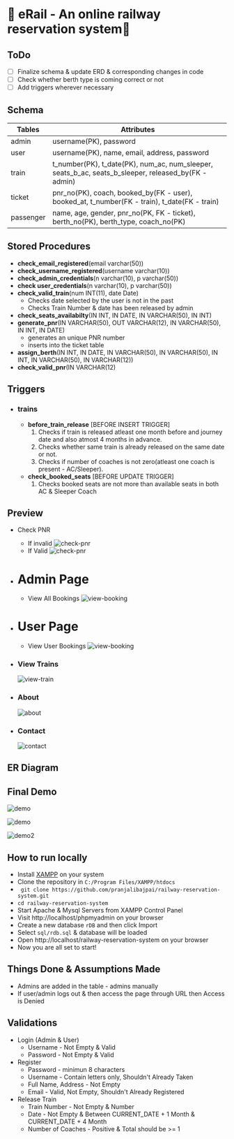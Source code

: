 #  🚉 eRail - An online railway reservation system🎫 

## ToDo
- [ ] Finalize schema & update ERD & corresponding changes in code
- [ ] Check whether berth type is coming correct or not
- [ ] Add triggers wherever necessary

## Schema
Tables | Attributes
------------ | -------------
admin | username(PK), password
user | username(PK), name, email, address, password
train | t_number(PK), t_date(PK), num_ac, num_sleeper, seats_b_ac, seats_b_sleeper, released_by(FK - admin)
ticket | pnr_no(PK), coach, booked_by(FK - user), booked_at, t_number(FK - train), t_date(FK - train) 
passenger | name, age, gender, pnr_no(PK, FK - ticket), berth_no(PK), berth_type, coach_no(PK)

## Stored Procedures

- **check_email_registered**(email varchar(50))
- **check_username_registered**(username varchar(10))
- **check_admin_credentials**(n varchar(10), p varchar(50))
- **check user_credentials**(n varchar(10), p varchar(50))
- **check_valid_train**(num INT(11), date Date)
    - Checks date selected by the user is not in the past
    - Checks Train Number & date has been released by admin
- **check_seats_availabilty**(IN INT, IN DATE, IN VARCHAR(50), IN INT)
- **generate_pnr**(IN VARCHAR(50), OUT VARCHAR(12), IN VARCHAR(50), IN INT, IN DATE)
    - generates an unique PNR number
    - inserts into the ticket table
- **assign_berth**(IN INT, IN  DATE, IN VARCHAR(50), IN VARCHAR(50), IN  INT, IN VARCHAR(50), IN  VARCHAR(12))
- **check_valid_pnr**(IN  VARCHAR(12)

## Triggers
- ### trains
    - **before_train_release** [BEFORE INSERT TRIGGER]
        1. Checks if train is released atleast one month before and journey date and also atmost 4 months in advance.
        2. Checks whether same train is already released on the same date or not.
        3. Checks if number of coaches is not zero(atleast one coach is present - AC/Sleeper).
    - **check_booked_seats** [BEFORE UPDATE TRIGGER]
        1. Checks booked seats are not more than available seats in both AC & Sleeper Coach
 
## Preview
- Check PNR
    - If invalid
     ![check-pnr](https://github.com/pranjalibajpai/railway-reservation-system/blob/master/preview/view-pnr-1.png)
    - If Valid
    ![check-pnr](https://github.com/pranjalibajpai/railway-reservation-system/blob/master/preview/view-pnr-2.png)

- # Admin Page
    - View All Bookings
    ![view-booking](https://github.com/pranjalibajpai/railway-reservation-system/blob/master/preview/admin-view-booking.png)

- # User Page
    - View User Bookings
    ![view-booking](https://github.com/pranjalibajpai/railway-reservation-system/blob/master/preview/user-view-booking.png)
- ### View Trains
    ![view-train](https://github.com/pranjalibajpai/railway-reservation-system/blob/master/preview/view-trains.png)
- ### About
    ![about](https://github.com/pranjalibajpai/railway-reservation-system/blob/master/preview/about.png)
- ### Contact
    ![contact](https://github.com/pranjalibajpai/railway-reservation-system/blob/master/preview/contact.png)
    
## ER Diagram


## Final Demo
![demo](https://github.com/pranjalibajpai/railway-reservation-system/blob/master/preview/demo.gif)

![demo](https://github.com/pranjalibajpai/railway-reservation-system/blob/master/preview/demo2.gif)

![demo2](https://github.com/pranjalibajpai/railway-reservation-system/blob/master/preview/demo3.gif)

## How to run locally 
- Install [XAMPP](https://www.apachefriends.org/index.html) on your system
- Clone the repository in ```C:/Program Files/XAMPP/htdocs``` 
- ``` git clone https://github.com/pranjalibajpai/railway-reservation-system.git```
- ``` cd railway-reservation-system ```
- Start Apache & Mysql Servers from XAMPP Control Panel 
- Visit http://localhost/phpmyadmin on your browser
- Create a new database ```rDB```  and then click Import 
- Select ```sql/rdb.sql``` & database will be loaded
- Open http://localhost/railway-reservation-system on your browser
- Now you are all set to start!

## Things Done & Assumptions Made
- Admins are added in the table - admins manually
- If user/admin logs out & then access the page through URL then Access is Denied

## Validations
- Login (Admin & User)
    - Username - Not Empty & Valid
    - Password - Not Empty & Valid
- Register
    - Password - minimun 8 characters
    - Username - Contain letters only, Shouldn't Already Taken
    - Full Name, Address - Not Empty
    - Email - Valid, Not Empty, Shouldn't Already Registered
- Release Train
    - Train Number - Not Empty & Number
    - Date - Not Empty & Between CURRENT_DATE + 1 Month & CURRENT_DATE + 4 Month
    - Number of Coaches - Positive & Total should be >= 1


